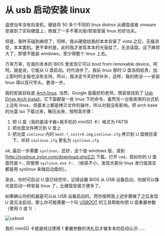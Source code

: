 # 从 usb 启动安装 linux

遥想当年没有刻录机，硬是将 50 多个不同的 linux distros 从硬盘或者 vmware 安装到了实际硬盘上，练就了一手不需光驱/软驱安装 linux 的好功夫。

但是，我昨天碰到麻烦了，同样，我从硬盘给我的本本安装了 vista 之后，无福消受，本本罢机。更不幸的是，此时我才发现本本的光驱挂了，无法读盘。这下麻烦大了，即使不能装 windows，至少得整个 linux 上去。

万幸万幸，在我的本本的 BIOS 里发现它可以 boot from removable device，呵呵，就是说，它能从 U 盘启动。时代进步了，我玩 linux 那时 U 盘洛阳纸贵，加上那时的主板也没有支持，所以，我决定今天好好补补，这样，我的绝活——安装 linux 得以百尺竿头，更进一步。

我的安装目标是 [Arch linux][0]. 当然，Google 是最好的老师，很容易找到了 [Usb Drive Arch Install][1]。它下面都是一些 linux 下的命令，虽然另一台我弟用的台式机上没有 linux，但基本上都是拷贝文件的操作，所以对我没有影响。把 arch base 的光盘 iso 下载过来，解压出来，按照其步骤：

1.  把 U 盘（我的是读卡器+我手机的 miniSD 卡）格式为 FAT16
2.  把光盘文件拷贝到 U 盘上
3.  把光盘 `isolinux` 内的 `boot.*`, `initrd.img`,`isolinux.cfg` 拷贝到 U 盘根目录下，并将 `isolinux.cfg` 更名为 `syslinux.cfg`

ok, 最后一步需要 `syslinux`，还好，这个由 windows 版，请到 [http://syslinux.zytor.com/download.php][2] 下载。打开 `cmd`，假如你的 U 盘盘符是 `F:`, 则使用 `syslinux.exe F:`. （收获不小，发现大部分 linux 发行版其实都是用 syslinux 来做启动盘的）。

至此，你的可启动 U 盘已经完毕，记得设置 BIOS 从 USB 设备启动，你就可以像光盘启动一样安装 linux 了，比硬盘安装方便多了。

如果确认你的机器是可以从 USB 设备启动的，而你按照我上述步骤做了之后发现 U 盘无法启动，那么你可能需要一个叫 [USBOOT][3] 的工具帮助你把 U 盘重置参数（使用 0 或 1）:

![usboot](http://farm1.static.flickr.com/199/441700591_5f54a32216_o.png)

我的 miniSD 卡就是经过使用 1 重置参数的洗礼后才被本本的启动认识……

[0]: http://archlinux.org/
[1]: http://wiki.archlinux.org/index.php/Usb_Drive_Arch_Install
[2]: http://syslinux.zytor.com/download.php
[3]: http://www.google.cn/search?complete=1&hl=zh-CN&q=USBoot&btnG=Google+%E6%90%9C%E7%B4%A2&meta=
